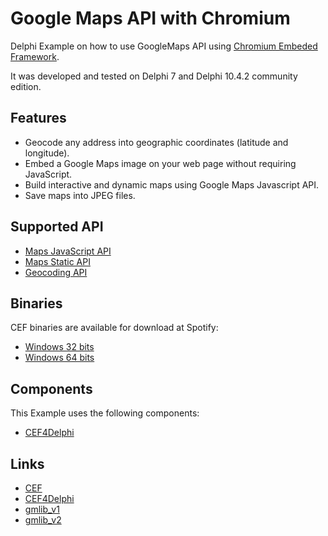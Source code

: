 # Google Maps API with Chromium

Delphi Example on how to use GoogleMaps API using [Chromium Embeded Framework](https://bitbucket.org/chromiumembedded/cef/src/master/).

It was developed and tested on Delphi 7 and Delphi 10.4.2 community edition.

## Features

- Geocode any address into geographic coordinates (latitude and longitude).
- Embed a Google Maps image on your web page without requiring JavaScript.
- Build interactive and dynamic maps using Google Maps Javascript API.
- Save maps into JPEG files.

## Supported API

- [Maps JavaScript API](https://developers.google.com/maps/documentation/javascript)
- [Maps Static API](https://developers.google.com/maps/documentation/maps-static)
- [Geocoding API](https://developers.google.com/maps/documentation/geocoding)

## Binaries
CEF binaries are available for download at Spotify:
- [Windows 32 bits](https://cef-builds.spotifycdn.com/index.html#windows32)
- [Windows 64 bits](https://cef-builds.spotifycdn.com/index.html#windows64)


## Components
This Example uses the following components:

- [CEF4Delphi](https://github.com/salvadordf/CEF4Delphi)

## Links

- [CEF](https://bitbucket.org/chromiumembedded/)
- [CEF4Delphi](https://github.com/salvadordf/CEF4Delphi)
- [gmlib_v1](https://github.com/cadetill/gmlib_v1)
- [gmlib_v2](https://github.com/cadetill/gmlib_v2)
